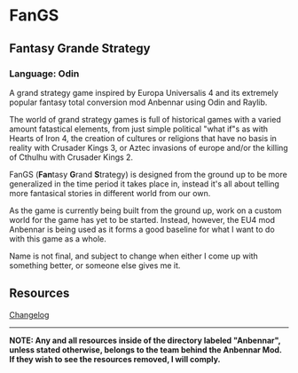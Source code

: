 
# FanGS
## Fantasy Grande Strategy
### Language: Odin

A grand strategy game inspired by Europa Universalis 4 and its extremely popular fantasy total conversion mod Anbennar using Odin and Raylib.

The world of grand strategy games is full of historical games with a varied amount fatastical elements, from just simple political "what if"s as with Hearts of Iron 4, the creation of cultures or religions that have no basis in reality with Crusader Kings 3, or Aztec invasions of europe and/or the killing of Cthulhu with Crusader Kings 2.

FanGS (**Fan**tasy **G**rand **S**trategy) is designed from the ground up to be more generalized in the time period it takes place in, instead it's all about telling more fantasical stories in different world from our own.

As the game is currently being built from the ground up, work on a custom world for the game has yet to be started. Instead, however, the EU4 mod Anbennar is being used as it forms a good baseline for what I want to do with this game as a whole.

Name is not final, and subject to change when either I come up with something better, or someone else gives me it.

## Resources
[Changelog](CHANGELOG.md)

---

**NOTE: Any and all resources inside of the directory labeled "Anbennar", unless stated otherwise, belongs to the team behind the Anbennar Mod. If they wish to see the resources removed, I will comply.**